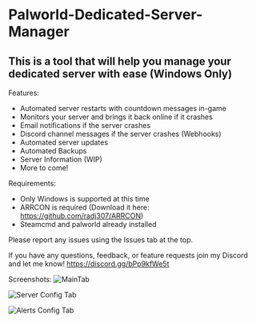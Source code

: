 # Palworld-Dedicated-Server-Manager
This is a tool that will help you manage your dedicated server with ease (Windows Only)
-------------------------------------------------------------------
Features:
- Automated server restarts with countdown messages in-game
- Monitors your server and brings it back online if it crashes
- Email notifications if the server crashes
- Discord channel messages if the server crashes (Webhooks)
- Automated server updates
- Automated Backups
- Server Information (WIP)
- More to come!

Requirements:
- Only Windows is supported at this time
- ARRCON is required (Download it here: https://github.com/radj307/ARRCON)
- Steamcmd and palworld already installed

Please report any issues using the Issues tab at the top.

If you have any questions, feedback, or feature requests join my Discord and let me know! https://discord.gg/bPp9kfWe5t

Screenshots:
![MainTab](https://github.com/Andrew1175/Palworld-Dedicated-Server-Manager/assets/60053428/603d322f-59fe-4dba-bca6-6f2a5ecdbae8)

![Server Config Tab](https://github.com/Andrew1175/Palworld-Dedicated-Server-Manager/assets/60053428/3fe51f45-b0a3-47ef-83ef-d76df54c89f9)

![Alerts Config Tab](https://github.com/Andrew1175/Palworld-Dedicated-Server-Manager/assets/60053428/9b0008de-0856-4ffc-80c9-59523e8f58bf)
